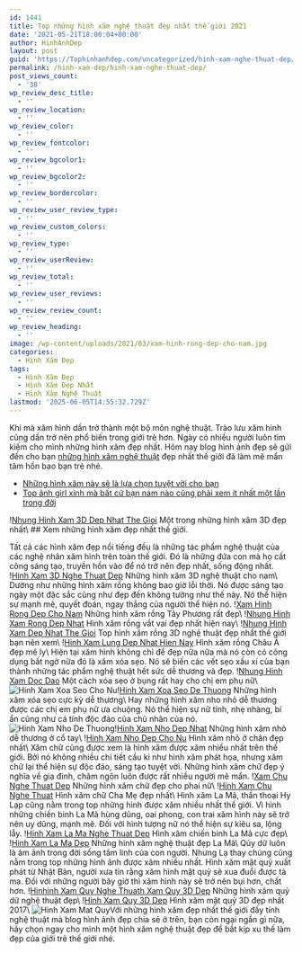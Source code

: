 ```yaml
---
id: 1441
title: Top những hình xăm nghệ thuật đẹp nhất thế giới 2021
date: '2021-05-21T18:00:04+00:00'
author: HinhAnhDep
layout: post
guid: 'https://Tophinhanhdep.com/uncategorized/hinh-xam-nghe-thuat-dep/'
permalink: /hinh-xam-dep/hinh-xam-nghe-thuat-dep/
post_views_count:
  - '38'
wp_review_desc_title:
  - ''
wp_review_location:
  - ''
wp_review_color:
  - ''
wp_review_fontcolor:
  - ''
wp_review_bgcolor1:
  - ''
wp_review_bgcolor2:
  - ''
wp_review_bordercolor:
  - ''
wp_review_user_review_type:
  - ''
wp_review_custom_colors:
  - ''
wp_review_type:
  - ''
wp_review_userReview:
  - ''
wp_review_total:
  - ''
wp_review_user_reviews:
  - ''
wp_review_review_count:
  - ''
wp_review_heading:
  - ''
image: /wp-content/uploads/2021/03/xam-hinh-rong-dep-cho-nam.jpg
categories:
  - Hình Xăm Đẹp
tags:
  - Hình Xăm Đẹp
  - Hình Xăm Đẹp Nhất
  - Hình Xăm Nghệ Thuật
lastmod: '2025-06-05T14:55:32.729Z'
---
```

Khi mà xăm hình dần trở thành một bộ môn nghệ thuật. Trào lưu xăm hình cũng dần trở nên phổ biến trong giới trẻ hơn. Ngày có nhiều người luôn tìm kiếm cho mình những hình xăm đẹp nhất. Hôm nay blog hình ảnh đẹp sẽ gửi đến cho bạn [những hình xăm nghệ thuật](https://tophinhanhdep.com/hinh-xam-dep/hinh-xam-nghe-thuat-dep/) đẹp nhất thế giới đã làm mê mẩn tâm hồn bao bạn trẻ nhé.

- [Những hình xăm này sẽ là lựa chọn tuyệt vời cho bạn](https://tophinhanhdep.com/hinh-xam-dep/nhung-hinh-xam-dep-nhat/)
- [Top ảnh girl xinh mà bất cứ bạn nam nào cũng phải xem ít nhất một lần trong đời](https://tophinhanhdep.com/gai-xinh/anh-girl-xinh/)

\![Nhung Hinh Xam 3D Dep Nhat The Gioi](https://tophinhanhdep.com/wp-content/uploads/2021/03/nhung-hinh-xam-3d-dep-nhat-the-gioi-300x300.jpg) Một trong những hình xăm 3D đẹp nhất\ ## Xem những hình xăm đẹp nhất thế giới.

Tất cả các hình xăm đẹp nổi tiếng đều là những tác phẩm nghệ thuật của các nghệ nhân xăm hình trên toàn thế giới. Đó là những đứa con mà họ cất công sáng tạo, truyền hồn vào để nó trở nên đẹp nhất, sống động nhất. \![Hinh Xam 3D Nghe Thuat Dep](https://tophinhanhdep.com/wp-content/uploads/2021/03/hinh-xam-3d-nghe-thuat-dep-300x225.jpg) Những hình xăm 3D nghệ thuật cho nam\ Dường như những hình xăm rồng không bao giờ lỗi thời. Nó được sáng tạo ngày một đặc sắc cũng như đẹp đến không tưởng như thế này. Nó thể hiện sự mạnh mẽ, quyết đoán, ngay thẳng của người thể hiện nó. \![Xam Hinh Rong Dep Cho Nam](https://tophinhanhdep.com/wp-content/uploads/2021/03/xam-hinh-rong-dep-cho-nam-300x225.jpg) Những hình xăm rồng Tây Phương rất đẹp\ \![Nhung Hinh Xam Rong Dep Nhat](https://tophinhanhdep.com/wp-content/uploads/2021/03/nhung-hinh-xam-rong-dep-nhat-300x300.jpg) Hình xăm rồng vắt vai đẹp nhất hiện nay\ \![Nhung Hinh Xam Dep Nhat The Gioi](https://tophinhanhdep.com/wp-content/uploads/2021/03/nhung-hinh-xam-dep-nhat-the-gioi-225x300.jpg) Top hình xăm rồng 3D nghệ thuật đẹp nhất thế giới bạn nên xem\ \![Hinh Xam Lung Dep Nhat Hien Nay](https://tophinhanhdep.com/wp-content/uploads/2021/03/hinh-xam-lung-dep-nhat-hien-nay-225x300.jpg) Hình xăm rồng Châu Á đẹp mê ly\ Hiện tại xăm hình không chỉ để đẹp nữa nữa mà nó còn có công dụng bất ngờ nữa đó là xăm xóa sẹo. Nó sẽ biến các vết sẹo xấu xí của bạn thành những tác phẩm nghệ thuật hết sức dễ thương và đẹp. \![Nhung Hinh Xam Doc Dao](https://tophinhanhdep.com/wp-content/uploads/2021/03/nhung-hinh-xam-doc-dao-300x300.jpg) Một cách xóa sẹo ở bụng rất hay cho chị em phụ nữ\ ![Hinh Xam Xoa Seo Cho Nu](https://tophinhanhdep.com/wp-content/uploads/2021/03/hinh-xam-xoa-seo-cho-nu-300x225.jpg)\![Hinh Xam Xoa Seo De Thuong](https://tophinhanhdep.com/wp-content/uploads/2021/03/hinh-xam-xoa-seo-de-thuong-300x300.jpg) Những hình xăm xóa sẹo cực kỳ dễ thương\ Hay những hình xăm nho nhỏ dễ thương được các chị em phụ nữ ưa chuộng. Nó thể hiện sự nữ tính, nhẹ nhàng, bí ẩn cũng như cá tính độc đáo của chủ nhân của nó. ![Hinh Xam Nho De Thuong](https://tophinhanhdep.com/wp-content/uploads/2021/03/hinh-xam-nho-de-thuong-300x300.jpg)\![Hinh Xam Nho Dep Nhat](https://tophinhanhdep.com/wp-content/uploads/2021/03/hinh-xam-nho-dep-nhat-1-225x300.jpg) Những hình xăm nhỏ dễ thương ở cổ tay\ \![Hinh Xam Nho Dep Cho Nu](https://tophinhanhdep.com/wp-content/uploads/2021/03/hinh-xam-nho-dep-cho-nu-1-225x300.jpg) Hình xăm nhỏ ở chân đẹp nhất\ Xăm chữ cũng được xem là hình xăm được xăm nhiều nhất trên thế giới. Bởi nó không nhiều chi tiết cầu kì như hình xăm phát họa, nhưng xăm chữ lại thể hiện sự độc đáo, sáng tạo tuyệt vời. Những hình xăm chữ đẹp ý nghĩa về gia đình, châm ngôn luôn được rất nhiều người mê mẩn. \![Xam Chu Nghe Thuat Dep](https://tophinhanhdep.com/wp-content/uploads/2021/03/xam-chu-nghe-thuat-dep-300x225.jpg) Những hình xăm chữ đẹp cho phai nữ\ \![Hinh Xam Chu Nghe Thuat](https://tophinhanhdep.com/wp-content/uploads/2021/03/hinh-xam-chu-nghe-thuat-300x225.jpg) Hình xăm chữ Cha Mẹ đẹp nhất\ Hình xăm La Mã, thần thoại Hy Lạp cũng nằm trong top những hình được xăm nhiều nhất thế giới. Vì hình những chiến binh La Mã hùng dũng, oai phong, con trai xăm hình này sẽ trở nên uy dũng, mạnh mẽ. Đối với hình tượng nữ nó thể hiện sự kiêu sa, lộng lẫy. \![Hinh Xam La Ma Nghe Thuat Dep](https://tophinhanhdep.com/wp-content/uploads/2021/03/hinh-xam-la-ma-nghe-thuat-dep-300x300.jpg) Hình xăm chiến binh La Mã cực đẹp\ \![Hinh Xam La Ma Dep](https://tophinhanhdep.com/wp-content/uploads/2021/03/hinh-xam-la-ma-dep-300x225.jpg) Những hình xăm nghệ thuật đẹp La Mã\ Qủy dữ luôn là ám ảnh trong đời sống tâm linh của con người. Nhưng Lạ thay chúng cũng nằm trong top những hình ảnh được xăm nhiều nhất. Hình xăm mặt quỷ xuất phát từ Nhật Bản, người xưa tin rằng xăm hình mặt quỷ sẽ xua đuổi được tà ma. Đối với những người bây giờ thì xăm hình này sẽ trở nên bụi hơn, chất hơn. \![Hinhinh Xam Quy Nghe Thuath Xam Quy 3D Dep](https://tophinhanhdep.com/wp-content/uploads/2021/03/hinh-xam-quy-nghe-thuat-225x300.jpg) Những hình xăm quỷ dữ nghệ thuật đẹp\ \![Hinh Xam Quy 3D Dep](https://tophinhanhdep.com/wp-content/uploads/2021/03/hinh-xam-quy-3d-dep-225x300.jpg) Hình xăm mặt quỷ 3D đẹp nhất 2017\ ![Hinh Xam Mat Quy](https://tophinhanhdep.com/wp-content/uploads/2021/03/hinh-xam-mat-quy-300x225.jpg)Với những hình xăm đẹp nhất thế giới đầy tính nghệ thuật mà blog hình ảnh đẹp chia sẻ ở trên, bạn còn ngại ngần gì nữa, hãy chọn ngay cho mình một hình xăm nghệ thuật đẹp để bắt kịp xu thế làm đẹp của giới trẻ thế giới nhé.
